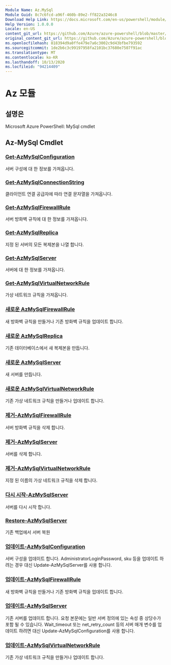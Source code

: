 ```yaml
---
Module Name: Az.MySql
Module Guid: 8c7c6fcd-a96f-460b-89e2-ff822a3246c8
Download Help Link: https://docs.microsoft.com/en-us/powershell/module/az.mysql
Help Version: 1.0.0.0
Locale: en-US
content_git_url: https://github.com/Azure/azure-powershell/blob/master/src/MySql/help/Az.MySql.md
original_content_git_url: https://github.com/Azure/azure-powershell/blob/master/src/MySql/help/Az.MySql.md
ms.openlocfilehash: 818394d9a0ffe479e7a6c3002c9d43bfbe793592
ms.sourcegitcommit: 1de2b6c3c99197958fa2101bc37680e7507f91ac
ms.translationtype: MT
ms.contentlocale: ko-KR
ms.lasthandoff: 10/13/2020
ms.locfileid: "94214409"
---
```

# Az 모듈
## 설명은
Microsoft Azure PowerShell: MySql cmdlet

## Az-MySql Cmdlet
### [Get-AzMySqlConfiguration](Get-AzMySqlConfiguration.md)
서버 구성에 대 한 정보를 가져옵니다.

### [Get-AzMySqlConnectionString](Get-AzMySqlConnectionString.md)
클라이언트 연결 공급자에 따라 연결 문자열을 가져옵니다.

### [Get-AzMySqlFirewallRule](Get-AzMySqlFirewallRule.md)
서버 방화벽 규칙에 대 한 정보를 가져옵니다.

### [Get-AzMySqlReplica](Get-AzMySqlReplica.md)
지정 된 서버의 모든 복제본을 나열 합니다.

### [Get-AzMySqlServer](Get-AzMySqlServer.md)
서버에 대 한 정보를 가져옵니다.

### [Get-AzMySqlVirtualNetworkRule](Get-AzMySqlVirtualNetworkRule.md)
가상 네트워크 규칙을 가져옵니다.

### [새로운 AzMySqlFirewallRule](New-AzMySqlFirewallRule.md)
새 방화벽 규칙을 만들거나 기존 방화벽 규칙을 업데이트 합니다.

### [새로운 AzMySqlReplica](New-AzMySqlReplica.md)
기존 데이터베이스에서 새 복제본을 만듭니다.

### [새로운 AzMySqlServer](New-AzMySqlServer.md)
새 서버를 만듭니다.

### [새로운 AzMySqlVirtualNetworkRule](New-AzMySqlVirtualNetworkRule.md)
기존 가상 네트워크 규칙을 만들거나 업데이트 합니다.

### [제거-AzMySqlFirewallRule](Remove-AzMySqlFirewallRule.md)
서버 방화벽 규칙을 삭제 합니다.

### [제거-AzMySqlServer](Remove-AzMySqlServer.md)
서버를 삭제 합니다.

### [제거-AzMySqlVirtualNetworkRule](Remove-AzMySqlVirtualNetworkRule.md)
지정 된 이름의 가상 네트워크 규칙을 삭제 합니다.

### [다시 시작-AzMySqlServer](Restart-AzMySqlServer.md)
서버를 다시 시작 합니다.

### [Restore-AzMySqlServer](Restore-AzMySqlServer.md)
기존 백업에서 서버 복원

### [업데이트-AzMySqlConfiguration](Update-AzMySqlConfiguration.md)
서버 구성을 업데이트 합니다.
AdministratorLoginPassword, sku 등을 업데이트 하려는 경우 대신 Update-AzMySqlServer를 사용 합니다.

### [업데이트-AzMySqlFirewallRule](Update-AzMySqlFirewallRule.md)
새 방화벽 규칙을 만들거나 기존 방화벽 규칙을 업데이트 합니다.

### [업데이트-AzMySqlServer](Update-AzMySqlServer.md)
기존 서버를 업데이트 합니다.
요청 본문에는 일반 서버 정의에 있는 속성 중 상당수가 포함 될 수 있습니다.
Wait_timeout 또는 net_retry_count 등의 서버 매개 변수를 업데이트 하려면 대신 Update-AzMySqlConfiguration를 사용 합니다.

### [업데이트-AzMySqlVirtualNetworkRule](Update-AzMySqlVirtualNetworkRule.md)
기존 가상 네트워크 규칙을 만들거나 업데이트 합니다.

